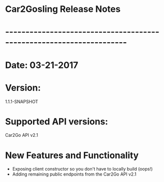 # Car2Gosling Release Notes
# --------------------------------------------------------------------
# Date: 03-21-2017

# Version:
1.1.1-SNAPSHOT
# Supported API versions:
Car2Go API v2.1 

# New Features and Functionality
* Exposing client constructor so you don't have to locally build (oops!)
* Adding remaining public endpoints from the Car2Go API v2.1
